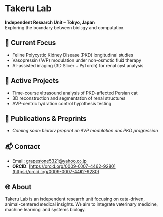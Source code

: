 # Takeru Lab

**Independent Research Unit – Tokyo, Japan**  
Exploring the boundary between biology and computation.

## 🔬 Current Focus
- Feline Polycystic Kidney Disease (PKD) longitudinal studies
- Vasopressin (AVP) modulation under non-osmotic fluid therapy
- AI-assisted imaging (3D Slicer + PyTorch) for renal cyst analysis

## 🧪 Active Projects
- Time-course ultrasound analysis of PKD-affected Persian cat
- 3D reconstruction and segmentation of renal structures
- AVP-centric hydration control hypothesis testing

## 📄 Publications & Preprints
- _Coming soon: biorxiv preprint on AVP modulation and PKD progression_

## 📬 Contact
- Email: grapestone5321@yahoo.co.jp
- **ORCID**: [https://orcid.org/0009-0007-4462-9280](https://orcid.org/0009-0007-4462-9280)


## 🌐 About
Takeru Lab is an independent research unit focusing on data-driven, animal-centered medical insights. We aim to integrate veterinary medicine, machine learning, and systems biology.
